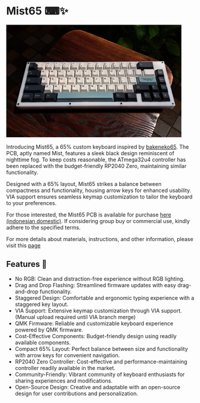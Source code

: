 
# Mist65 ⌨✨

<img src='https://github.com/naaeell/mist65/blob/main/mist65/pictures/keyboard.png'>


Introducing Mist65, a 65% custom keyboard inspired by [bakeneko65](https://github.com/kkatano/bakeneko-65). The PCB, aptly named Mist, features a sleek black design reminiscent of nighttime fog. To keep costs reasonable, the ATmega32u4 controller has been replaced with the budget-friendly RP2040 Zero, maintaining similar functionality.

Designed with a 65% layout, Mist65 strikes a balance between compactness and functionality, housing arrow keys for enhanced usability. VIA support ensures seamless keymap customization to tailor the keyboard to your preferences.

For those interested, the Mist65 PCB is available for purchase [here (indonesian domestic)](https://www.tokopedia.com/applemontea). If considering group buy or commercial use, kindly adhere to the specified terms.


For more details about materials, instructions, and other information, please visit this [page](https://github.com/naaeell/Mist65/blob/main/mist65/README.md)

## Features 🔮

- No RGB: Clean and distraction-free experience without RGB lighting.
- Drag and Drop Flashing: Streamlined firmware updates with easy drag-and-drop functionality.
- Staggered Design: Comfortable and ergonomic typing experience with a staggered key layout.
- VIA Support: Extensive keymap customization through VIA support. (Manual upload required until VIA branch merge)
- QMK Firmware: Reliable and customizable keyboard experience powered by QMK firmware.
- Cost-Effective Components: Budget-friendly design using readily available components.
- Compact 65% Layout: Perfect balance between size and functionality with arrow keys for convenient navigation.
- RP2040 Zero Controller: Cost-effective and performance-maintaining controller readily available in the market.
- Community-Friendly: Vibrant community of keyboard enthusiasts for sharing experiences and modifications.
- Open-Source Design: Creative and adaptable with an open-source design for user contributions and personalization.
